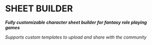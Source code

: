 # SHEET BUILDER

***Fully customizable character sheet builder for fantasy role playing games***

*Supports custom templates to upload and share with the community*